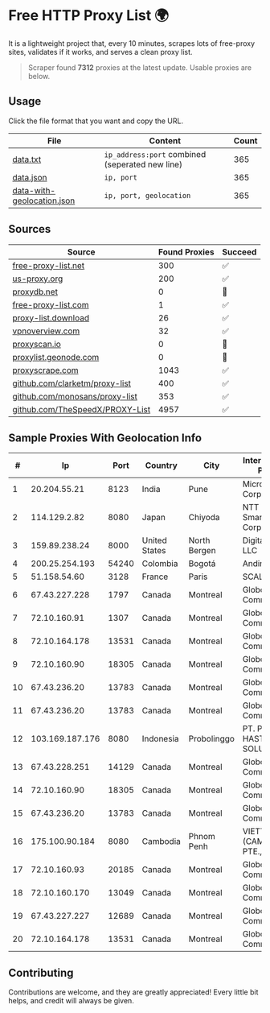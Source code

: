 
# Free HTTP Proxy List 🌍

It is a lightweight project that, every 10 minutes, scrapes lots of free-proxy sites, validates if it works, and serves a clean proxy list.


> Scraper found **7312** proxies at the latest update. Usable proxies are below.

## Usage

Click the file format that you want and copy the URL.


|File|Content|Count|
|----|-------|-----|
|[data.txt](https://raw.githubusercontent.com/themiralay/Proxy-List-World/master/data.txt)|`ip_address:port` combined (seperated new line)|365|
|[data.json](https://raw.githubusercontent.com/themiralay/Proxy-List-World/master/data.json)|`ip, port`|365|
|[data-with-geolocation.json](https://raw.githubusercontent.com/themiralay/Proxy-List-World/master/data-with-geolocation.json)|`ip, port, geolocation`|365|

## Sources

|Source|Found Proxies|Succeed|
|------|-------------|-------|
|[free-proxy-list.net](https://free-proxy-list.net)|300|✅|
|[us-proxy.org](https://www.us-proxy.org)|200|✅|
|[proxydb.net](http://proxydb.net)|0|🚫|
|[free-proxy-list.com](https://free-proxy-list.com/?page=&port=&type%5B%5D=http&type%5B%5D=https&up_time=0&search=Search)|1|✅|
|[proxy-list.download](https://www.proxy-list.download/HTTP)|26|✅|
|[vpnoverview.com](https://vpnoverview.com/privacy/anonymous-browsing/free-proxy-servers)|32|✅|
|[proxyscan.io](https://www.proxyscan.io)|0|🚫|
|[proxylist.geonode.com](https://proxylist.geonode.com/api/proxy-list?limit=300&page=1&sort_by=lastChecked&sort_type=desc&protocols=http,https)|0|🚫|
|[proxyscrape.com](https://api.proxyscrape.com/v2/?request=displayproxies&protocol=http&timeout=10000&country=all&ssl=all&anonymity=all)|1043|✅|
|[github.com/clarketm/proxy-list](https://raw.githubusercontent.com/clarketm/proxy-list/master/proxy-list-raw.txt)|400|✅|
|[github.com/monosans/proxy-list](https://raw.githubusercontent.com/monosans/proxy-list/main/proxies/http.txt)|353|✅|
|[github.com/TheSpeedX/PROXY-List](https://raw.githubusercontent.com/TheSpeedX/PROXY-List/master/http.txt)|4957|✅|


## Sample Proxies With Geolocation Info

|#|Ip|Port|Country|City|Internet Service Provider|
|-|--|----|-------|----|-------------------------|
|1|20.204.55.21|8123|India|Pune|Microsoft Corporation|
|2|114.129.2.82|8080|Japan|Chiyoda|NTT SmartConnect Corporation|
|3|159.89.238.24|8000|United States|North Bergen|DigitalOcean, LLC|
|4|200.25.254.193|54240|Colombia|Bogotá|Andinet ON Line|
|5|51.158.54.60|3128|France|Paris|SCALEWAY|
|6|67.43.227.228|1797|Canada|Montreal|GloboTech Communications|
|7|72.10.160.91|1307|Canada|Montreal|GloboTech Communications|
|8|72.10.164.178|13531|Canada|Montreal|GloboTech Communications|
|9|72.10.160.90|18305|Canada|Montreal|GloboTech Communications|
|10|67.43.236.20|13783|Canada|Montreal|GloboTech Communications|
|11|67.43.236.20|13783|Canada|Montreal|GloboTech Communications|
|12|103.169.187.176|8080|Indonesia|Probolinggo|PT. PRATAMA HASTA UTAMA SOLUSINDO|
|13|67.43.228.251|14129|Canada|Montreal|GloboTech Communications|
|14|72.10.160.90|18305|Canada|Montreal|GloboTech Communications|
|15|67.43.236.20|13783|Canada|Montreal|GloboTech Communications|
|16|175.100.90.184|8080|Cambodia|Phnom Penh|VIETTEL (CAMBODIA) PTE., LTD|
|17|72.10.160.93|20185|Canada|Montreal|GloboTech Communications|
|18|72.10.160.170|13049|Canada|Montreal|GloboTech Communications|
|19|67.43.227.227|12689|Canada|Montreal|GloboTech Communications|
|20|72.10.164.178|13531|Canada|Montreal|GloboTech Communications|



## Contributing

Contributions are welcome, and they are greatly appreciated! Every
little bit helps, and credit will always be given.

